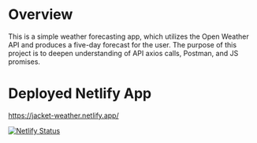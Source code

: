# Overview

This is a simple weather forecasting app, which utilizes the Open Weather API and produces a five-day forecast for the user. The purpose of this project is to deepen understanding of API axios calls, Postman, and JS promises.

# Deployed Netlify App

https://jacket-weather.netlify.app/

[![Netlify Status](https://api.netlify.com/api/v1/badges/81e4f7d2-1706-44b6-b317-c4eeb56f3b3e/deploy-status)](https://app.netlify.com/sites/jacket-weather/deploys)
